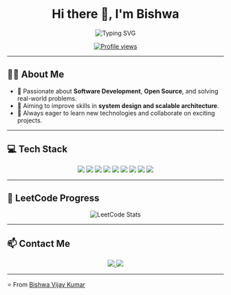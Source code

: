 

<!--
**bishwakumar/bishwakumar** is a ✨ _special_ ✨ repository because its `README.md` (this file) appears on your GitHub profile.

Here are some ideas to get you started:

- 🔭 I’m currently working on ...
- 🌱 I’m currently learning ...
- 👯 I’m looking to collaborate on ...
- 🤔 I’m looking for help with ...
- 💬 Ask me about ...
- 📫 How to reach me: ...
- 😄 Pronouns: ...
- ⚡ Fun fact: ...
-->
<!-- Profile README for YOUR_USERNAME -->

<!-- Banner or greeting -->
<h1 align="center">Hi there 👋, I'm Bishwa</h1>

<p align="center">
  <img src="https://readme-typing-svg.demolab.com?font=Fira+Code&pause=1000&center=true&width=435&lines=Software+Developer;Tech+Enthusiast;Problem+Solver" alt="Typing SVG" />
</p>

<p align="center">
  <a href="https://github.com/YourUsername">
    <img src="https://komarev.com/ghpvc/?username=YourUsername&style=for-the-badge" alt="Profile views" />
  </a>
</p>

---

## 🙋‍♂️ About Me

- 🚀 Passionate about **Software Development**, **Open Source**, and solving real-world problems.
- 🎯 Aiming to improve skills in **system design and scalable architecture**.
- 🌱 Always eager to learn new technologies and collaborate on exciting projects.

---

## 💻 Tech Stack

<p align="center">
  <!-- Example logos; adjust for your stacks -->
  <img src="https://img.shields.io/badge/Python-3776AB?style=for-the-badge&logo=python&logoColor=white"/>
  <img src="https://img.shields.io/badge/JavaScript-F7DF1E?style=for-the-badge&logo=javascript&logoColor=black"/>
  <img src="https://img.shields.io/badge/TypeScript-007ACC?style=for-the-badge&logo=typescript&logoColor=white"/>
  <img src="https://img.shields.io/badge/React-20232A?style=for-the-badge&logo=react&logoColor=61DAFB"/>
  <img src="https://img.shields.io/badge/Node.js-43853D?style=for-the-badge&logo=node.js&logoColor=white"/>
  <img src="https://img.shields.io/badge/Next.js-000000?style=for-the-badge&logo=next.js&logoColor=white"/>
  <img src="https://img.shields.io/badge/Go-00ADD8?style=for-the-badge&logo=go&logoColor=white"/>
  <img src="https://img.shields.io/badge/AWS-232F3E?style=for-the-badge&logo=amazon-aws&logoColor=white"/>
  <img src="https://img.shields.io/badge/PostgreSQL-316192?style=for-the-badge&logo=postgresql&logoColor=white"/>
</p>

---

## 🧩 LeetCode Progress

<!-- Replace YOUR_LEETCODE_USERNAME with your username -->
<p align="center">
  <img src="https://leetcard.jacoblin.cool/vizordev?theme=dark&font=Roboto&ext=contest" alt="LeetCode Stats" />
</p>

---

## 📫 Contact Me

<p align="center">
  <a href="mailto:bishwavijay08@gmail.com">
    <img src="https://img.shields.io/badge/Email-D14836?style=for-the-badge&logo=gmail&logoColor=white"/>
  </a>
  <a href="https://linkedin.com/in/bishwakumar">
    <img src="https://img.shields.io/badge/LinkedIn-0A66C2?style=for-the-badge&logo=linkedin&logoColor=white"/>
  </a>
<!--   <a href="https://twitter.com/yourusername">
    <img src="https://img.shields.io/badge/Twitter-1DA1F2?style=for-the-badge&logo=twitter&logoColor=white"/>
  </a>
  <a href="https://your-portfolio.com">
    <img src="https://img.shields.io/badge/Portfolio-12100E?style=for-the-badge&logo=vercel&logoColor=white"/>
  </a> -->
</p>

---


⭐️ From [Bishwa Vijay Kumar](https://github.com/bishwakumar)
